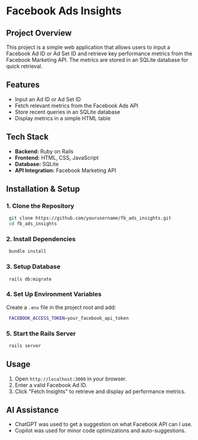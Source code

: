 # Facebook Ads Insights

## Project Overview
This project is a simple web application that allows users to input a Facebook Ad ID or Ad Set ID and retrieve key performance metrics from the Facebook Marketing API. The metrics are stored in an SQLite database for quick retrieval.

## Features
- Input an Ad ID or Ad Set ID
- Fetch relevant metrics from the Facebook Ads API
- Store recent queries in an SQLite database
- Display metrics in a simple HTML table

## Tech Stack
- **Backend:** Ruby on Rails
- **Frontend:** HTML, CSS, JavaScript
- **Database:** SQLite
- **API Integration:** Facebook Marketing API

## Installation & Setup

### 1. Clone the Repository
```sh
 git clone https://github.com/yourusername/fb_ads_insights.git
 cd fb_ads_insights
```

### 2. Install Dependencies
```sh
 bundle install
```

### 3. Setup Database
```sh
 rails db:migrate
```

### 4. Set Up Environment Variables
Create a `.env` file in the project root and add:
```sh
 FACEBOOK_ACCESS_TOKEN=your_facebook_api_token
```

### 5. Start the Rails Server
```sh
 rails server
```

## Usage
1. Open `http://localhost:3000` in your browser.
2. Enter a valid Facebook Ad ID.
3. Click "Fetch Insights" to retrieve and display ad performance metrics.

## AI Assistance
- ChatGPT was used to get a suggestion on what Facebook API can I use.
- Copilot was used for minor code optimizations and auto-suggestions.
